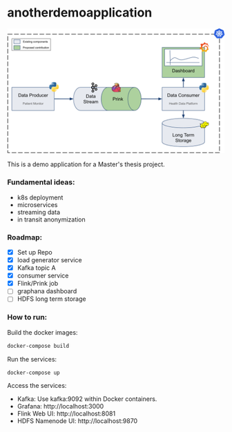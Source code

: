 # anotherdemoapplication

![](else/architecture.png)

This is a demo application for a Master's thesis project.
### Fundamental ideas:
- k8s deployment
- microservices
- streaming data
- in transit anonymization

### Roadmap:
- [x] Set up Repo
- [x] load generator service
- [x] Kafka topic A
- [x] consumer service
- [x] Flink/Prink job
- [ ] graphana dashboard
- [ ] HDFS long term storage

### How to run:

Build the docker images:
```bash
docker-compose build
```

Run the services:
```bash
docker-compose up
```

Access the services:
- Kafka: Use kafka:9092 within Docker containers.
- Grafana: http://localhost:3000
- Flink Web UI: http://localhost:8081
- HDFS Namenode UI: http://localhost:9870
